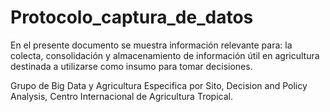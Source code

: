 # Protocolo_captura_de_datos

En el presente documento se muestra información relevante para: la colecta, consolidación y almacenamiento de información útil en agricultura destinada a utilizarse como insumo para tomar decisiones.

Grupo de Big Data y Agricultura Especifica por Sito, Decision and Policy Analysis, Centro Internacional de Agricultura Tropical.  
